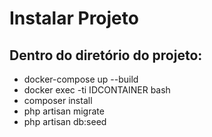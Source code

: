 # Instalar Projeto
## Dentro do diretório do projeto:
- docker-compose up --build
- docker exec -ti IDCONTAINER bash
- composer install
- php artisan migrate
- php artisan db:seed
